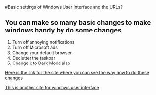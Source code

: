 #Basic settings of Windows User Interface and the URLs?

## You can make so many basic changes to make windows handy by do some changes

1. Turn off annoying notifications
1. Turn off Microsoft ads
1. Change your default browser
1. Declutter the taskbar
1. Change it to Dark Mode also

[Here is the link for the site where you can see the way how to do these changes](https://www.pcworld.com/article/1782303/5-crucial-windows-11-settings-you-need-to-change-asap.html)

[This is another site for windows user interface](https://www.pcmag.com/explainers/best-windows-11-tips-and-tricks)
